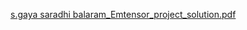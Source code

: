 [s.gaya saradhi balaram_Emtensor_project_solution.pdf](https://github.com/user-attachments/files/19581461/s.gaya.saradhi.balaram_Emtensor_project_solution.pdf)
